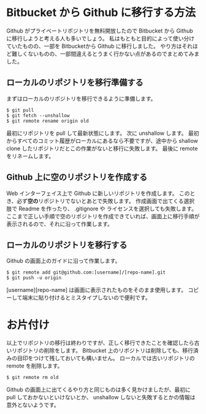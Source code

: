 # Bitbucket から Github に移行する方法

Github がプライベートリポジトリを無料開放したので Bitbucket から Github に移行しようと考える人も多いでしょう。
私はもともと目的によって使い分けていたものの、一部を Bitbucketから Github に移行しました。
やり方はそれほど難しくないものの、一部間違えるとうまく行かない点があるのでまとめてみました。

## ローカルのリポジトリを移行準備する

まずはローカルのリポジトリを移行できるように準備します。

    $ git pull
    $ git fetch --unshallow
    $ git remote rename origin old

最初にリポジトリを pull して最新状態にします。
次に unshallow します。
最初からすべてのコミット履歴がローカルにあるなら不要ですが、途中から shallow clone したリポジトリだとこの作業がないと移行に失敗します。
最後に remote をリネームします。

## Github 上に空のリポジトリを作成する

Web インターフェイス上で Github に新しいリポジトリを作成します。
このとき、必ず**空の**リポジトリでないとあとで失敗します。
作成画面で出てくる選択肢で Readme を作ったり、 .gitignore や ライセンスを選択しても失敗します。
ここまで正しい手順で空のリポジトリを作成できていれば、画面上に移行手順が表示されるので、それに沿って作業します。

## ローカルのリポジトリを移行する

Github の画面上のガイドに沿って作業します。

    $ git remote add git@github.com:[username]/[repo-name].git
    $ git push -u origin

[username][repo-name] は画面に表示されたものをそのまま使用します。
コピーして端末に貼り付けるとミスタイプしないので便利です。

# お片付け

以上でリポジトリの移行は終わりですが、正しく移行できたことを確認したら古いリポジトリの削除をします。
Bitbucket 上のリポジトリは削除しても、移行済みの目印をつけて残しておいても構いません。
ローカルでは古いリポジトリの remote を削除します。

    $ git remote rm old

Github の画面上に出てくるやり方と同じものは多く見かけましたが、最初に pull しておかないといけないとか、
unshallow しないと失敗するとかの情報は意外とないようです。
